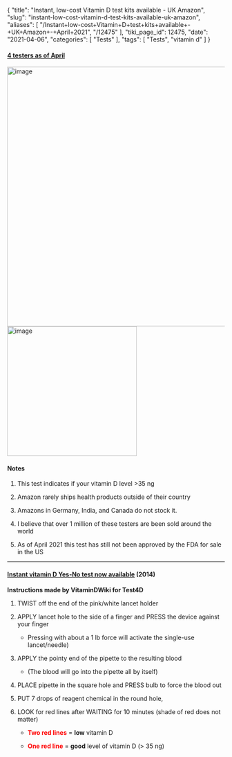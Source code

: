 {
    "title": "Instant, low-cost Vitamin D test kits available - UK Amazon",
    "slug": "instant-low-cost-vitamin-d-test-kits-available-uk-amazon",
    "aliases": [
        "/Instant+low-cost+Vitamin+D+test+kits+available+-+UK+Amazon+-+April+2021",
        "/12475"
    ],
    "tiki_page_id": 12475,
    "date": "2021-04-06",
    "categories": [
        "Tests"
    ],
    "tags": [
        "Tests",
        "vitamin d"
    ]
}


#### [4 testers as of April](https://www.amazon.co.uk/s?k=vitamin+d+home+test&ref=nb_sb_noss_2)

<img src="https://d378j1rmrlek7x.cloudfront.net/attachments/jpeg/uk-test1.jpg" alt="image" width="600">

<img src="https://d378j1rmrlek7x.cloudfront.net/attachments/jpeg/uk-test2.jpg" alt="image" width="300">

#### Notes

1. This test indicates if your vitamin D level >35 ng

1. Amazon rarely ships health products outside of their country

1. Amazons in Germany, India, and Canada do not stock it.

1. I believe that over 1 million of these testers are been sold around the world

1. As of April 2021 this test has still not been approved by the FDA for sale in the US

---

#### [Instant vitamin D Yes-No test now available](/posts/instant-vitamin-d-yes-no-test-now-available) (2014)

 **Instructions made by VitaminDWiki for Test4D** 

1. TWIST off the end of the pink/white lancet holder

1. APPLY lancet hole to the side of a finger and PRESS the device against your finger

   * Pressing with about a 1 lb force will activate the single-use lancet/needle)

1. APPLY the pointy end of the pipette to the resulting blood

   * (The blood will go into the pipette all by itself)

1. PLACE pipette in the square hole and PRESS bulb to force the blood out

1. PUT 7 drops of reagent chemical in the round hole,

1. LOOK for red lines after WAITING  for 10 minutes  (shade of red does not matter)

   *  **<span style="color:#F00;">Two red lines</span>**  =  **low**  vitamin D

   *  **<span style="color:#F00;">One red line</span>**    =  **good**  level of vitamin D (> 35 ng)

<!-- ~tc~ (alias(Instant low-cost Vitamin D test kits available - UK Amazon - April 2021)) ~/tc~ -->